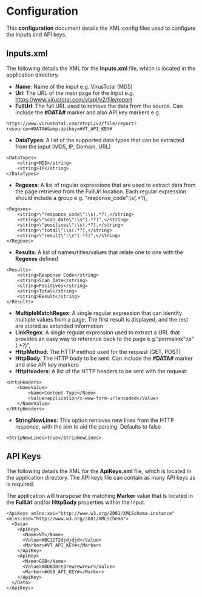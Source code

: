 # Configuration

This **configuration** document details the XML config files used to configure the inputs and API keys.

## Inputs.xml

The following details the XML for the **Inputs.xml** file, which is located in the application directory.

- **Name**: Name of the input e.g. VirusTotal (MD5)
- **Url**: The URL of the main page for the input e.g. https://www.virustotal.com/vtapi/v2/file/report
- **FullUrl**: The full URL used to retrieve the data from the source. Can include the **#DATA#** marker and also API key markers e.g. 

```
https://www.virustotal.com/vtapi/v2/file/report?resource=#DATA#&amp;apikey=#VT_API_KEY#
```

- **DataTypes**: A list of the supported data types that can be extracted from the input (MD5, IP, Domain, URL)

```
<DataTypes>
    <string>MD5</string>
	<string>IP</string>
</DataTypes>
```

- **Regexes**: A list of regular expressions that are used to extract data from the page retrieved from the FullUrl location. Each regular expression should include a group e.g. \"response_code\":\s(.*?),


```
<Regexes>
	<string>\"response_code\":\s(.*?),</string>
	<string>\"scan_date\":\s"(.*?)",</string>
	<string>\"positives\":\s(.*?),</string>
	<string>\"total\":\s(.*?),</string>
	<string>\"result\":\s"(.*?)",</string>
</Regexes>
```

- **Results**: A list of names/titles/values that relate one to one with the **Regexes** defined

```
<Results>
	<string>Response Code</string>
	<string>Scan Date</string>
	<string>Positives</string>
	<string>Total</string>
	<string>Result</string>
</Results>
```

- **MultipleMatchRegex**: A single regular expression that can identify multiple values from a page. The first result is displayed, and the rest are stored as extended information
- **LinkRegex**: A single regular expression used to extract a URL that provides an easy way to reference back to the page e.g.\"permalink\":\s"(.*?)",
- **HttpMethod**: The HTTP method used for the request (GET, POST)
- **HttpBody**: The HTTP body to be sent. Can include the **#DATA#** marker and also API key markers
- **HttpHeaders**: A list of the HTTP headers to be sent with the request:

```
<HttpHeaders>
	<NameValue>
  		<Name>Content-Type</Name>
  		<Value>application/x-www-form-urlencoded</Value>
	</NameValue>
</HttpHeaders>
```

- **StringNewLines**: This option removes new lines from the HTTP response, with the aim to aid the parsing. Defaults to false

```
<StripNewLines>true</StripNewLines>
```

## API Keys

The following details the XML for the **ApiKeys.xml** file, which is located in the application directory. The API keys file can contain as many API keys as is required.

The application will transpose the matching **Marker** value that is located in the **FullUrl** and/or **HttpBody** properties within the Input.

```
<ApiKeys xmlns:xsi="http://www.w3.org/2001/XMLSchema-instance" xmlns:xsd="http://www.w3.org/2001/XMLSchema">
  <Data>
    <ApiKey>
      <Name>VT</Name>
      <Value>ABC1272djdjdjd</Value>
      <Marker>#VT_API_KEY#</Marker>
    </ApiKey>
    <ApiKey>
      <Name>GSB</Name>
      <Value>ABDBDBre3rewrewrewr</Value>
      <Marker>#GSB_API_KEY#</Marker>
    </ApiKey>
  </Data>
</ApiKeys>
```

